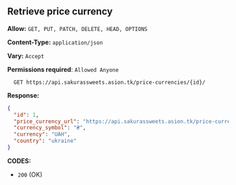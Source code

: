 ## Retrieve price currency

**Allow:** `GET, PUT, PATCH, DELETE, HEAD, OPTIONS`

**Content-Type:** `application/json`

**Vary:** `Accept`

**Permissions required**: `Allowed Anyone`

```
  GET https://api.sakurassweets.asion.tk/price-currencies/{id}/
```

**Response:**

```json
{
  "id": 1,
  "price_currency_url": "https://api.sakurassweets.asion.tk/price-currencies/1/",
  "currency_symbol": "₴",
  "currency": "UAH",
  "country": "ukraine"
}
```

**CODES:**

- `200` (OK)
